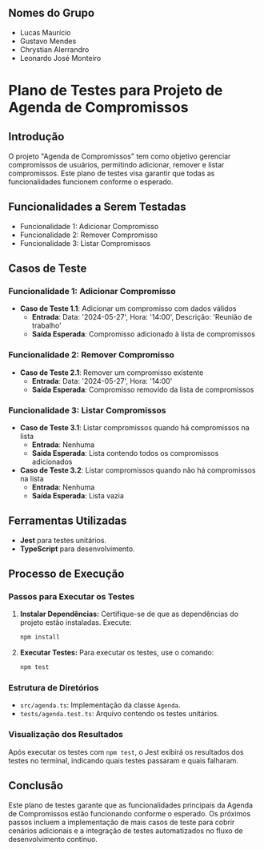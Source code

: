 ## Nomes do Grupo
- Lucas Maurício
- Gustavo Mendes
- Chrystian Alerrandro
- Leonardo José Monteiro

# Plano de Testes para Projeto de Agenda de Compromissos

## Introdução
O projeto "Agenda de Compromissos" tem como objetivo gerenciar compromissos de usuários, permitindo adicionar, remover e listar compromissos. Este plano de testes visa garantir que todas as funcionalidades funcionem conforme o esperado.

## Funcionalidades a Serem Testadas
- Funcionalidade 1: Adicionar Compromisso
- Funcionalidade 2: Remover Compromisso
- Funcionalidade 3: Listar Compromissos

## Casos de Teste

### Funcionalidade 1: Adicionar Compromisso
- **Caso de Teste 1.1**: Adicionar um compromisso com dados válidos
  - **Entrada**: Data: '2024-05-27', Hora: '14:00', Descrição: 'Reunião de trabalho'
  - **Saída Esperada**: Compromisso adicionado à lista de compromissos

### Funcionalidade 2: Remover Compromisso
- **Caso de Teste 2.1**: Remover um compromisso existente
  - **Entrada**: Data: '2024-05-27', Hora: '14:00'
  - **Saída Esperada**: Compromisso removido da lista de compromissos

### Funcionalidade 3: Listar Compromissos
- **Caso de Teste 3.1**: Listar compromissos quando há compromissos na lista
  - **Entrada**: Nenhuma
  - **Saída Esperada**: Lista contendo todos os compromissos adicionados
- **Caso de Teste 3.2**: Listar compromissos quando não há compromissos na lista
  - **Entrada**: Nenhuma
  - **Saída Esperada**: Lista vazia

## Ferramentas Utilizadas
- **Jest** para testes unitários.
- **TypeScript** para desenvolvimento.

## Processo de Execução

### Passos para Executar os Testes
1. **Instalar Dependências:** Certifique-se de que as dependências do projeto estão instaladas. Execute:
   ```bash
   npm install
   ```

2. **Executar Testes:** Para executar os testes, use o comando:
   ```bash
   npm test
   ```

### Estrutura de Diretórios
- `src/agenda.ts`: Implementação da classe `Agenda`.
- `tests/agenda.test.ts`: Arquivo contendo os testes unitários.

### Visualização dos Resultados
Após executar os testes com `npm test`, o Jest exibirá os resultados dos testes no terminal, indicando quais testes passaram e quais falharam.

## Conclusão
Este plano de testes garante que as funcionalidades principais da Agenda de Compromissos estão funcionando conforme o esperado. Os próximos passos incluem a implementação de mais casos de teste para cobrir cenários adicionais e a integração de testes automatizados no fluxo de desenvolvimento contínuo.
```